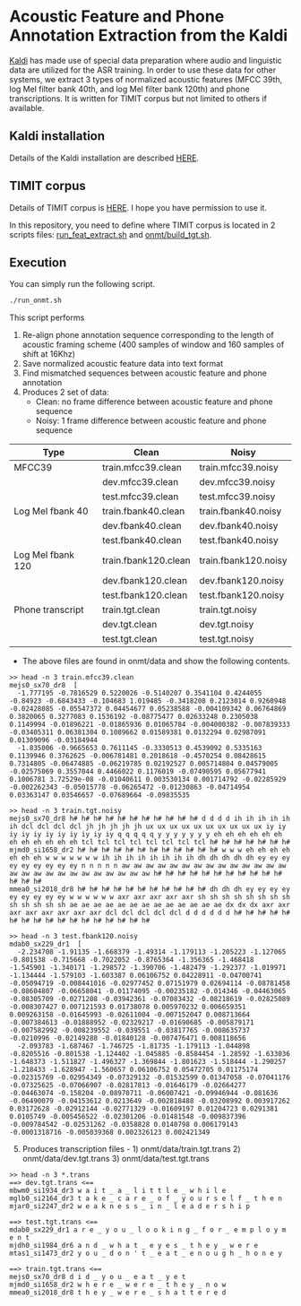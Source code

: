 # Acoustic Feature and Phone Annotation Extraction from the Kaldi

[Kaldi](http://kaldi-asr.org) has made use of special data preparation where audio and linguistic data are utilized for the ASR training. In order to use these data for other systems, we extract 3 types of normalized acoustic features (MFCC 39th, log Mel filter bank 40th, and log Mel filter bank 120th) and phone transcriptions. It is written for TIMIT corpus but not limited to others if available.

## Kaldi installation

Details of the Kaldi installation are described [HERE](http://kaldi-asr.org/doc/install.html).

## TIMIT corpus

Details of TIMIT corpus is [HERE](https://catalog.ldc.upenn.edu/ldc93s1). I hope you have permission to use it.

In this repository, you need to define where TIMIT corpus is located in 2 scripts files: [run_feat_extract.sh](https://github.com/homink/kaldi/blob/FeatureText/egs/timit/s5/run_feat_extract.sh) and [onmt/build_tgt.sh](https://github.com/homink/kaldi/blob/FeatureText/egs/timit/s5/onmt/build_tgt.sh).

## Execution

You can simply run the following script. 

```bash
./run_onmt.sh
```

This script performs
1. Re-align phone annotation sequence corresponding to the length of acoustic framing scheme (400 samples of window and 160 samples of shift at 16Khz)
2. Save normalized acoustic feature data into text format
3. Find mismatched sequences between acoustic feature and phone annotation
4. Produces 2 set of data:
   * Clean: no frame difference between acoustic feature and phone sequence
   * Noisy: 1 frame difference between acoustic feature and phone sequence

| Type              | Clean               | Noisy                |
| ----------------- |---------------------|----------------------|
| MFCC39            | train.mfcc39.clean  | train.mfcc39.noisy   |
|                   | dev.mfcc39.clean    | dev.mfcc39.noisy     |
|                   | test.mfcc39.clean   | test.mfcc39.noisy    |
| Log Mel fbank 40  | train.fbank40.clean | train.fbank40.noisy  |
|                   | dev.fbank40.clean   | dev.fbank40.noisy    |
|                   | test.fbank40.clean  | test.fbank40.noisy   |
| Log Mel fbank 120 | train.fbank120.clean | train.fbank120.noisy |
|                   | dev.fbank120.clean   | dev.fbank120.noisy   |
|                   | test.fbank120.clean  | test.fbank120.noisy  |
| Phone transcript  | train.tgt.clean      | train.tgt.noisy |
|                   | dev.tgt.clean        | dev.tgt.noisy   |
|                   | test.tgt.clean       | test.tgt.noisy  |

   * The above files are found in onmt/data and show the following contents.

```
>> head -n 3 train.mfcc39.clean
mejs0_sx70_dr8  [
  -1.777195 -0.7816529 0.5220026 -0.5140207 0.3541104 0.4244055 -0.84923 -0.6843433 -0.104683 1.019485 -0.3418208 0.2123014 0.9260948 -0.02428085 -0.05547372 0.04454677 0.05238588 -0.004109342 0.06764869 0.3820065 0.3277083 0.1536192 -0.08775477 0.02633248 0.2305038 0.1149994 -0.01896221 -0.01865936 0.01065784 -0.004000382 -0.007839333 -0.03405311 0.06381304 0.1089662 0.01589381 0.0132294 0.02987091 0.01309096 -0.03184944
  -1.835006 -0.9665653 0.7611145 -0.3330513 0.4539092 0.5335163 0.1139946 0.3762625 -0.006781481 0.2018618 -0.4570254 0.08428615 0.7314805 -0.06474885 -0.06219785 0.02192527 0.005714804 0.04579005 -0.02575069 0.3557044 0.4466022 0.1176019 -0.07490595 0.05677941 0.1006781 3.72529e-08 -0.01040611 0.003530134 0.001714792 -0.02285929 -0.002262343 -0.05015778 -0.06265472 -0.01230863 -0.04714954 0.03363147 0.03546657 -0.07689664 -0.09835535
  
>> head -n 3 train.tgt.noisy
mejs0_sx70_dr8 h# h# h# h# h# h# h# h# h# h# h# d d d d ih ih ih ih ih ih dcl dcl dcl dcl jh jh jh jh jh ux ux ux ux ux ux ux ux ux ux iy iy iy iy iy iy iy iy iy iy iy q q q q q y y y y y y y eh eh eh eh eh eh eh eh eh eh eh eh tcl tcl tcl tcl tcl tcl tcl tcl h# h# h# h# h# h# h#
mjmd0_si1658_dr2 h# h# h# h# h# h# h# h# h# h# h# h# w w w eh eh eh eh eh eh eh w w w w w w w ih ih ih ih ih ih ih ih dh dh dh dh dh ey ey ey ey ey ey ey ey ey n n n n n aw aw aw aw aw aw aw aw aw aw aw aw aw aw aw aw aw aw aw aw aw aw aw aw aw aw h# h# h# h# h# h# h# h# h# h# h# h# h# h#
mmea0_si2018_dr8 h# h# h# h# h# h# h# h# h# h# h# dh dh dh ey ey ey ey ey ey ey ey ey w w w w w w axr axr axr axr axr sh sh sh sh sh sh sh sh sh sh sh sh sh ae ae ae ae ae ae ae ae ae ae ae ae ae dx dx dx axr axr axr axr axr axr axr axr dcl dcl dcl dcl dcl d d d d d d h# h# h# h# h# h# h# h# h# h# h# h# h# h# h# h# h#

>> head -n 3 test.fbank120.noisy
mdab0_sx229_dr1  [
  -2.234708 -1.91135 -1.668379 -1.49314 -1.179113 -1.205223 -1.127065 -0.801538 -0.715668 -0.7022052 -0.8765364 -1.356365 -1.468418 -1.545901 -1.340171 -1.298572 -1.390706 -1.482479 -1.292377 -1.019971 -1.134444 -1.579103 -1.603387 0.06106752 0.04228911 -0.04700741 -0.05094719 -0.008441016 -0.02977452 0.07151979 0.02694114 -0.08781458 -0.08604807 -0.06658041 -0.01174095 -0.00235182 -0.014346 -0.04463065 -0.08305709 -0.0271208 -0.03942361 -0.07083432 -0.08218619 -0.02825089 -0.008307427 0.007121593 0.01738078 0.005970232 0.006659351 0.009263158 -0.01645993 -0.02611004 -0.007152047 0.008713664 -0.007384613 -0.01888952 -0.02329217 -0.01690685 -0.005879171 -0.007582992 -0.008239552 -0.039551 -0.03817765 -0.008635737 -0.0210996 -0.02149288 -0.01840128 -0.007476471 0.008118656
  -2.093783 -1.687467 -1.746725 -1.81735 -1.179113 -1.044898 -0.8205516 -0.801538 -1.124402 -1.045885 -0.8584454 -1.28592 -1.633036 -1.648373 -1.511827 -1.496327 -1.369844 -1.801623 -1.518444 -1.290257 -1.218433 -1.628947 -1.560657 0.06106752 0.05472705 0.01175174 -0.02315769 -0.02954349 -0.07329132 -0.01532599 0.01347058 -0.07041176 -0.07325625 -0.07066907 -0.02817813 -0.01646179 -0.02664277 -0.04463074 -0.158204 -0.08970711 -0.06007421 -0.09946944 -0.081636 -0.06490079 -0.04153612 0.0213649 -0.002818488 -0.03208992 0.003917262 0.03172628 -0.02912144 -0.02771329 -0.01609197 0.01204723 0.0291381 0.0105749 -0.005456522 -0.02301206 -0.01481548 -0.009837396 -0.009784542 -0.02531262 -0.0358828 0.0140798 0.006179143 -0.0001318716 -0.005039368 0.002326123 0.002421349
```

5. Produces transcription files - 1) onmt/data/train.tgt.trans 2) onmt/data/dev.tgt.trans 3) onmt/data/test.tgt.trans

```
>> head -n 3 *.trans
==> dev.tgt.trans <==
mbwm0_si1934_dr3 w a i t _ a _ l i t t l e _ w h i l e
mglb0_si2164_dr3 t a k e _ c a r e _ o f _ y o u r s e l f _ t h e n
mjar0_si2247_dr2 w e a k n e s s _ i n _ l e a d e r s h i p

==> test.tgt.trans <==
mdab0_sx229_dr1 a r e _ y o u _ l o o k i n g _ f o r _ e m p l o y m e n t
mjdh0_si1984_dr6 a n d _ w h a t _ e y e s _ t h e y _ w e r e
mtas1_si1473_dr2 y o u _ d o n ' t _ e a t _ e n o u g h _ h o n e y

==> train.tgt.trans <==
mejs0_sx70_dr8 d i d _ y o u _ e a t _ y e t
mjmd0_si1658_dr2 w h e r e _ w e r e _ t h e y _ n o w
mmea0_si2018_dr8 t h e y _ w e r e _ s h a t t e r e d
```

